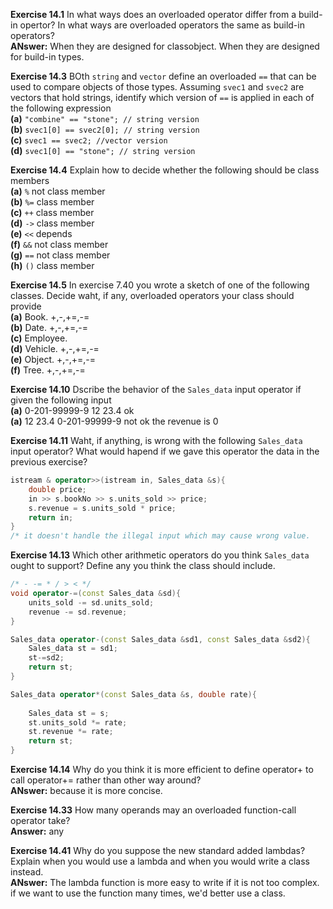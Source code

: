 **Exercise 14.1** In what ways does an overloaded operator differ from a build-in opertor? In what ways are overloaded operators the same as build-in operators?<br />
**ANswer:** When they are designed for classobject. When they are designed for build-in types.


**Exercise 14.3** BOth `string` and `vector` define an overloaded `==` that can be used to compare objects of those types. Assuming `svec1` and `svec2` are vectors that hold strings, identify which version of `==` is applied in each of the following expression<br />
**(a)** `"combine" == "stone"; // string version` <br />
**(b)** `svec1[0] == svec2[0]; // string version` <br />
**(c)** `svec1 == svec2; //vector version` <br />
**(d)** `svec1[0] == "stone"; // string version`


**Exercise 14.4** Explain how to decide whether the following should be class members<br />
**(a)** `%` not class member<br />
**(b)** `%=` class member <br />
**(c)** `++` class member <br />
**(d)** `->` class member<br />
**(e)** `<<` depends <br />
**(f)** `&&` not class member <br />
**(g)** `==` not class member<br />
**(h)** `()` class member


**Exercise 14.5** In exercise 7.40 you wrote a sketch of one of the following classes. Decide waht, if any, overloaded operators your class should provide<br />
**(a)** Book. +,-,+=,-=<br />
**(b)** Date. +,-,+=,-=<br />
**(c)** Employee. <br />
**(d)** Vehicle. +,-,+=,-=<br />
**(e)** Object. +,-,+=,-=<br />
**(f)** Tree. +,-,+=,-=<br />


**Exercise 14.10** Dscribe the behavior of the `Sales_data` input operator if given the following input <br />
**(a)** 0-201-99999-9 12 23.4 ok<br />
**(a)** 12 23.4 0-201-99999-9 not ok the revenue is 0


**Exercise 14.11** Waht, if anything, is wrong with the following `Sales_data` input operator? What would hapend if we gave this operator the data in the previous exercise?
```cpp
istream & operator>>(istream in, Sales_data &s){
    double price;
    in >> s.bookNo >> s.units_sold >> price;
    s.revenue = s.units_sold * price;
    return in;
}
/* it doesn't handle the illegal input which may cause wrong value.
```


**Exercise 14.13** Which other arithmetic operators do you think `Sales_data` ought to support? Define any you think the class should include.<br />
```cpp
/* - -= * / > < */
void operator-=(const Sales_data &sd){
    units_sold -= sd.units_sold;
    revenue -= sd.revenue;
}

Sales_data operator-(const Sales_data &sd1, const Sales_data &sd2){
    Sales_data st = sd1;
    st-=sd2;
    return st;
}

Sales_data operator*(const Sales_data &s, double rate){
    
    Sales_data st = s;
    st.units_sold *= rate;
    st.revenue *= rate;
    return st;
}
```


**Exercise 14.14** Why do you think it is more efficient to define operator+ to call operator+= rather than other way around?<br />
**ANswer:** because it is more concise.


**Exercise 14.33** How many operands may an overloaded function-call operator take?<br />
**Answer:** any



    
**Exercise 14.41** Why do you suppose the new standard added lambdas? Explain when you would use a lambda and when you would write a class instead.<br />
**ANswer:** The lambda function is more easy to write if it is not too complex. if we want to use the function many times, we'd better use a class.



